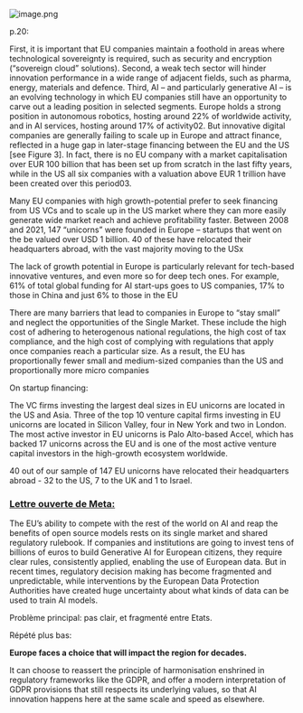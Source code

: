 

![image.png](attachments/Posts/Draghi%20report/image.png)

p.20:

First, it is important that EU companies maintain a foothold in areas where technological sovereignty is required,
such as security and encryption (“sovereign cloud” solutions). Second, a weak tech sector will hinder innovation
performance in a wide range of adjacent fields, such as pharma, energy, materials and defence. Third, AI – and
particularly generative AI – is an evolving technology in which EU companies still have an opportunity to carve out
a leading position in selected segments. Europe holds a strong position in autonomous robotics, hosting around
22% of worldwide activity, and in AI services, hosting around 17% of activity02. But innovative digital companies are
generally failing to scale up in Europe and attract finance, reflected in a huge gap in later-stage financing between
the EU and the US [see Figure 3]. In fact, there is no EU company with a market capitalisation over EUR 100 billion
that has been set up from scratch in the last fifty years, while in the US all six companies with a valuation above EUR
1 trillion have been created over this period03.

Many EU companies with high growth-potential prefer to seek
financing from US VCs and to scale up in the US market where they can more easily generate wide market reach and
achieve profitability faster. Between 2008 and 2021, 147 “unicorns” were founded in Europe – startups that went on
the be valued over USD 1 billion. 40 of these have relocated their headquarters abroad, with the vast majority moving to the USx

The lack of growth potential in Europe is particularly relevant for tech-based innovative ventures, and
even more so for deep tech ones. For example, 61% of total global funding for AI start-ups goes to US companies, 17%
to those in China and just 6% to those in the EU

There are many barriers that lead to companies in Europe to “stay small” and neglect the opportunities of the Single Market. These include the high cost of
adhering to heterogenous national regulations, the high cost of tax compliance, and the high cost of complying with
regulations that apply once companies reach a particular size. As a result, the EU has proportionally fewer small and
medium-sized companies than the US and proportionally more micro companies

On startup financing:

The VC firms investing the largest deal sizes in EU unicorns are located in the US and Asia. Three of
the top 10 venture capital firms investing in EU unicorns are located in Silicon Valley, four in New York and two
in London. The most active investor in EU unicorns is Palo Alto-based Accel, which has backed 17
unicorns across the EU and is one of the most active venture capital investors in the high-growth
ecosystem worldwide.

40 out of our sample of 147 EU unicorns have relocated their headquarters abroad - 32 to the US, 7
to the UK and 1 to Israel.

### [Lettre ouverte de Meta:](https://www.euneedsai.com/#signatories)

The EU’s ability to compete with the rest of the world on AI and reap the benefits of open source models rests on its single market and shared regulatory rulebook. If companies and institutions are going to invest tens of billions of euros to build Generative AI for European citizens, they require clear rules, consistently applied, enabling the use of European data. But in recent times, regulatory decision making has become fragmented and unpredictable, while interventions by the European Data Protection Authorities have created huge uncertainty about what kinds of data can be used to train AI models. 

Problème principal: pas clair, et fragmenté entre Etats.

Répété plus bas:

**Europe faces a choice that will impact the region for decades.**

It can choose to reassert the principle of harmonisation enshrined in regulatory frameworks like the GDPR, and offer a modern interpretation of GDPR provisions that still respects its underlying values, so that AI innovation happens here at the same scale and speed as elsewhere.